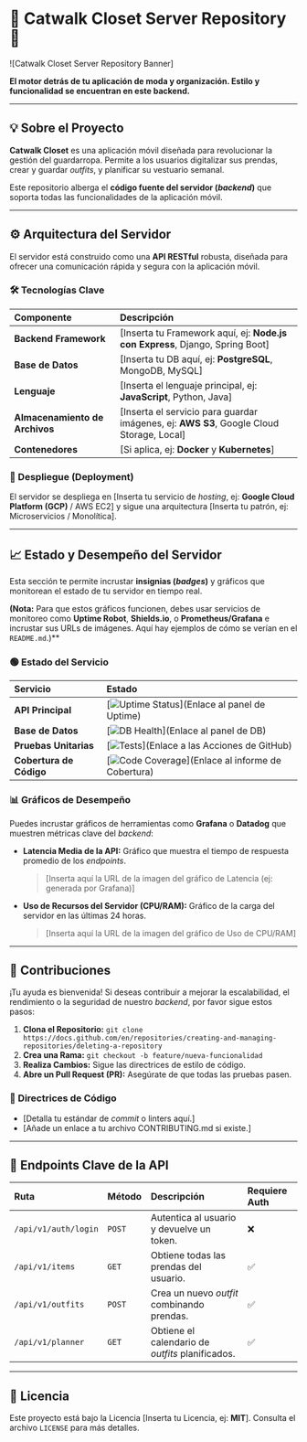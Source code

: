# 🌟 Catwalk Closet Server Repository 🌟

![Catwalk Closet Server Repository Banner]

**El motor detrás de tu aplicación de moda y organización. Estilo y funcionalidad se encuentran en este backend.**

---

## 💡 Sobre el Proyecto

**Catwalk Closet** es una aplicación móvil diseñada para revolucionar la gestión del guardarropa. Permite a los usuarios digitalizar sus prendas, crear y guardar *outfits*, y planificar su vestuario semanal.

Este repositorio alberga el **código fuente del servidor (*backend*)** que soporta todas las funcionalidades de la aplicación móvil.

---

## ⚙️ Arquitectura del Servidor

El servidor está construido como una **API RESTful** robusta, diseñada para ofrecer una comunicación rápida y segura con la aplicación móvil.

### 🛠️ Tecnologías Clave

| Componente | Descripción |
| :--- | :--- |
| **Backend Framework** | [Inserta tu Framework aquí, ej: **Node.js con Express**, Django, Spring Boot] |
| **Base de Datos** | [Inserta tu DB aquí, ej: **PostgreSQL**, MongoDB, MySQL] |
| **Lenguaje** | [Inserta el lenguaje principal, ej: **JavaScript**, Python, Java] |
| **Almacenamiento de Archivos** | [Inserta el servicio para guardar imágenes, ej: **AWS S3**, Google Cloud Storage, Local] |
| **Contenedores** | [Si aplica, ej: **Docker** y **Kubernetes**] |

### 🚀 Despliegue (Deployment)

El servidor se despliega en [Inserta tu servicio de *hosting*, ej: **Google Cloud Platform (GCP)** / AWS EC2] y sigue una arquitectura [Inserta tu patrón, ej: Microservicios / Monolítica].

---

## 📈 Estado y Desempeño del Servidor

Esta sección te permite incrustar **insignias (*badges*)** y gráficos que monitorean el estado de tu servidor en tiempo real.

**(Nota:** Para que estos gráficos funcionen, debes usar servicios de monitoreo como **Uptime Robot**, **Shields.io**, o **Prometheus/Grafana** e incrustar sus URLs de imágenes. Aquí hay ejemplos de cómo se verían en el `README.md`.)**

### 🟢 Estado del Servicio

| Servicio | Estado |
| :--- | :--- |
| **API Principal** | [![Uptime Status](https://img.shields.io/uptime/v1/up/api-principal-url)](Enlace al panel de Uptime) |
| **Base de Datos** | [![DB Health](https://img.shields.io/badge/DB_Health-Operational-brightgreen)](Enlace al panel de DB) |
| **Pruebas Unitarias** | [![Tests](https://github.com/tu-usuario/catwalk-closet-server/actions/workflows/ci.yml/badge.svg)](Enlace a las Acciones de GitHub) |
| **Cobertura de Código** | [![Code Coverage](https://codecov.io/gh/tu-usuario/catwalk-closet-server/branch/main/graph/badge.svg)](Enlace al informe de Cobertura) |

### 📊 Gráficos de Desempeño

Puedes incrustar gráficos de herramientas como **Grafana** o **Datadog** que muestren métricas clave del *backend*:

* **Latencia Media de la API:** Gráfico que muestra el tiempo de respuesta promedio de los *endpoints*.
    > [Inserta aquí la URL de la imagen del gráfico de Latencia (ej: generada por Grafana)]
* **Uso de Recursos del Servidor (CPU/RAM):** Gráfico de la carga del servidor en las últimas 24 horas.
    > [Inserta aquí la URL de la imagen del gráfico de Uso de CPU/RAM]

---

## 🤝 Contribuciones

¡Tu ayuda es bienvenida! Si deseas contribuir a mejorar la escalabilidad, el rendimiento o la seguridad de nuestro *backend*, por favor sigue estos pasos:

1.  **Clona el Repositorio:** `git clone https://docs.github.com/en/repositories/creating-and-managing-repositories/deleting-a-repository`
2.  **Crea una Rama:** `git checkout -b feature/nueva-funcionalidad`
3.  **Realiza Cambios:** Sigue las directrices de estilo de código.
4.  **Abre un Pull Request (PR):** Asegúrate de que todas las pruebas pasen.

### 📝 Directrices de Código

* [Detalla tu estándar de *commit* o linters aquí.]
* [Añade un enlace a tu archivo CONTRIBUTING.md si existe.]

---

## 🔑 Endpoints Clave de la API

| Ruta | Método | Descripción | Requiere Auth |
| :--- | :--- | :--- | :--- |
| `/api/v1/auth/login` | `POST` | Autentica al usuario y devuelve un token. | ❌ |
| `/api/v1/items` | `GET` | Obtiene todas las prendas del usuario. | ✅ |
| `/api/v1/outfits` | `POST` | Crea un nuevo *outfit* combinando prendas. | ✅ |
| `/api/v1/planner` | `GET` | Obtiene el calendario de *outfits* planificados. | ✅ |

---

## 📄 Licencia

Este proyecto está bajo la Licencia [Inserta tu Licencia, ej: **MIT**]. Consulta el archivo `LICENSE` para más detalles.
